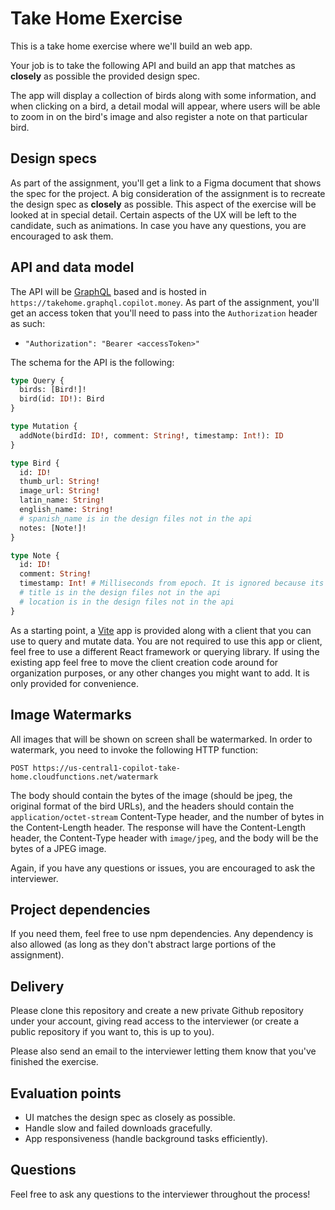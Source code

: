 # Take Home Exercise

This is a take home exercise where we'll build an web app.

Your job is to take the following API and build an app that matches as **closely** as possible the
provided design spec.

The app will display a collection of birds along with some information, and when clicking on a bird,
a detail modal will appear, where users will be able to zoom in on the bird's image and also
register a note on that particular bird.

## Design specs

As part of the assignment, you'll get a link to a Figma document that shows the spec for the
project. A big consideration of the assignment is to recreate the design spec as **closely** as
possible. This aspect of the exercise will be looked at in special detail. Certain aspects of the
UX will be left to the candidate, such as animations. In case you have any questions, you are
encouraged to ask them.

## API and data model

The API will be [GraphQL](https://graphql.org) based and is hosted in
`https://takehome.graphql.copilot.money`. As part of the assignment, you'll get an access
token that you'll need to pass into the `Authorization` header as such:

- `"Authorization": "Bearer <accessToken>"`

The schema for the API is the following:

```graphql
type Query {
  birds: [Bird!]!
  bird(id: ID!): Bird
}

type Mutation {
  addNote(birdId: ID!, comment: String!, timestamp: Int!): ID
}

type Bird {
  id: ID!
  thumb_url: String!
  image_url: String!
  latin_name: String!
  english_name: String!
  # spanish_name is in the design files not in the api
  notes: [Note!]!
}

type Note {
  id: ID!
  comment: String!
  timestamp: Int! # Milliseconds from epoch. It is ignored because its not in the designs
  # title is in the design files not in the api
  # location is in the design files not in the api
}
```

As a starting point, a [Vite](https://vite.dev/) app is provided along with a client that you can
use to query and mutate data. You are not required to use this app or client, feel free to
use a different React framework or querying library. If using the existing app feel free to move
the client creation code around for organization purposes, or any other changes you might want to
add. It is only provided for convenience.

## Image Watermarks

All images that will be shown on screen shall be watermarked. In order to watermark, you need to
invoke the following HTTP function:

`POST https://us-central1-copilot-take-home.cloudfunctions.net/watermark`

The body should contain the bytes of the image (should be jpeg, the original format of the bird
URLs), and the headers should contain the `application/octet-stream` Content-Type header, and the
number of bytes in the Content-Length header. The response will have the Content-Length header, the
Content-Type header with `image/jpeg`, and the body will be the bytes of a JPEG image.

Again, if you have any questions or issues, you are encouraged to ask the interviewer.

## Project dependencies

If you need them, feel free to use npm dependencies. Any dependency is also allowed (as long as
they don't abstract large portions of the assignment).

## Delivery

Please clone this repository and create a new private Github repository under your account, giving
read access to the interviewer (or create a public repository if you want to, this is up to you).

Please also send an email to the interviewer letting them know that you've finished the exercise.

## Evaluation points

- UI matches the design spec as closely as possible.
- Handle slow and failed downloads gracefully.
- App responsiveness (handle background tasks efficiently).

## Questions

Feel free to ask any questions to the interviewer throughout the process!
